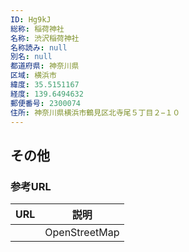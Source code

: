 ```yaml
---
ID: Hg9kJ
総称: 稲荷神社
名称: 渋沢稲荷神社
名称読み: null
別名: null
都道府県: 神奈川県
区域: 横浜市
緯度: 35.5151167
経度: 139.6494632
郵便番号: 2300074
住所: 神奈川県横浜市鶴見区北寺尾５丁目２−１０
---
```


## その他

### 参考URL

| URL | 説明          |
| --- | ------------- |
|     | OpenStreetMap |
